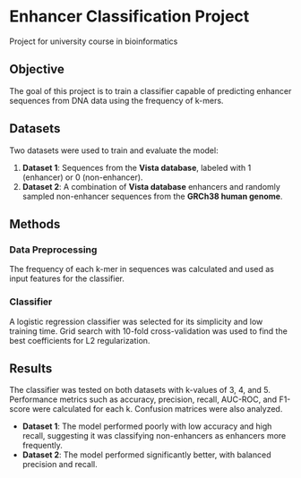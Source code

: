 # Enhancer Classification Project
Project for university course in bioinformatics
## Objective
The goal of this project is to train a classifier capable of predicting enhancer sequences from DNA data using the frequency of k-mers.

## Datasets
Two datasets were used to train and evaluate the model:

1. **Dataset 1**: Sequences from the **Vista database**, labeled with 1 (enhancer) or 0 (non-enhancer).
2. **Dataset 2**: A combination of **Vista database** enhancers and randomly sampled non-enhancer sequences from the **GRCh38 human genome**.

## Methods
### Data Preprocessing
The frequency of each k-mer in sequences was calculated and used as input features for the classifier.

### Classifier
A logistic regression classifier was selected for its simplicity and low training time. Grid search with 10-fold cross-validation was used to find the best coefficients for L2 regularization.

## Results
The classifier was tested on both datasets with k-values of 3, 4, and 5. Performance metrics such as accuracy, precision, recall, AUC-ROC, and F1-score were calculated for each k. Confusion matrices were also analyzed.

- **Dataset 1**: The model performed poorly with low accuracy and high recall, suggesting it was classifying non-enhancers as enhancers more frequently.
- **Dataset 2**: The model performed significantly better, with balanced precision and recall.